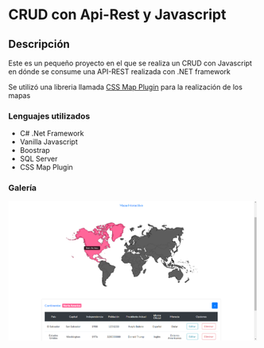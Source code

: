 # CRUD con Api-Rest y Javascript
<h2>Descripción</h2>
<p>Este es un pequeño proyecto en el que se realiza un CRUD con Javascript en dónde se consume una API-REST realizada con .NET framework</p>
<p>Se utilizó una libreria llamada <a href="https://cssmapsplugin.com/get/continents/" target="_blank">CSS Map Plugin</a> para la realización de los mapas</p>
<h3>Lenguajes utilizados</h3>
<ul>
  <li>C# .Net Framework</li>
  <li>Vanilla Javascript</li>
  <li>Boostrap</li>
  <li>SQL Server</li>
  <li>CSS Map Plugin</li>
</ul>

<h3>Galería</h3>
<img src="https://github.com/mgongorag/Ev-Final-MIGUELGONGORA/blob/main/galeria/main.png" alt="main" width="500">
